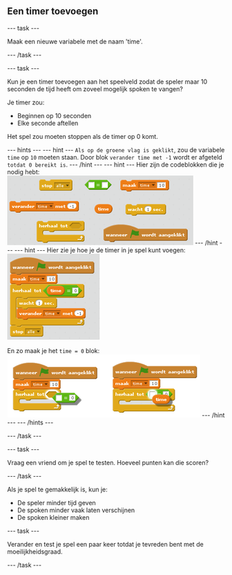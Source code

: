 ## Een timer toevoegen

--- task ---

Maak een nieuwe variabele met de naam 'time'.

--- /task ---

--- task ---

Kun je een timer toevoegen aan het speelveld zodat de speler maar 10 seconden de tijd heeft om zoveel mogelijk spoken te vangen?

Je timer zou:

+ Beginnen op 10 seconden
+ Elke seconde aftellen

Het spel zou moeten stoppen als de timer op 0 komt.

--- hints --- --- hint --- `Als op de groene vlag is geklikt`, zou de variabele `time` op `10` moeten staan. Door blok ` verander time met -1 ` wordt er afgeteld ` totdat 0 bereikt is `. --- /hint --- --- hint --- Hier zijn de codeblokken die je nodig hebt: ![screenshot](images/ghost-timer-blocks.png) --- /hint --- --- hint --- Hier zie je hoe je de timer in je spel kunt voegen: ![screenshot](images/ghost-timer-code.png)

En zo maak je het `time = 0` blok: ![screenshot](images/ghost-timer-help.png) --- /hint --- --- /hints ---

--- /task ---

--- task ---

Vraag een vriend om je spel te testen. Hoeveel punten kan die scoren?

--- /task ---

Als je spel te gemakkelijk is, kun je:

+ De speler minder tijd geven
+ De spoken minder vaak laten verschijnen
+ De spoken kleiner maken

--- task ---

Verander en test je spel een paar keer totdat je tevreden bent met de moeilijkheidsgraad.

--- /task ---